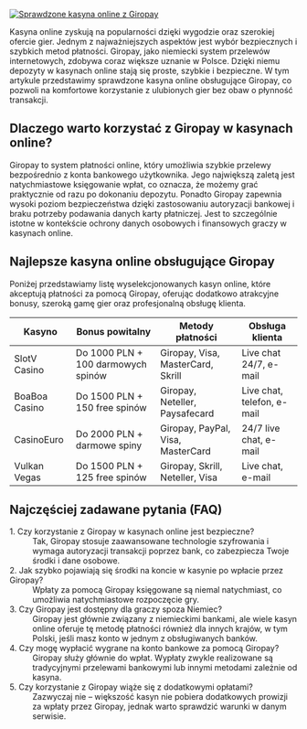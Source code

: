[![Sprawdzone kasyna online z Giropay](https://123-caf.pages.dev/gitsignup.png)](https://vrmoo.ru/Bt82HjjY)

<p>Kasyna online zyskują na popularności dzięki wygodzie oraz szerokiej ofercie gier. Jednym z najważniejszych aspektów jest wybór bezpiecznych i szybkich metod płatności. Giropay, jako niemiecki system przelewów internetowych, zdobywa coraz większe uznanie w Polsce. Dzięki niemu depozyty w kasynach online stają się proste, szybkie i bezpieczne. W tym artykule przedstawimy sprawdzone kasyna online obsługujące Giropay, co pozwoli na komfortowe korzystanie z ulubionych gier bez obaw o płynność transakcji.</p>  <h2>Dlaczego warto korzystać z Giropay w kasynach online?</h2> <p>Giropay to system płatności online, który umożliwia szybkie przelewy bezpośrednio z konta bankowego użytkownika. Jego największą zaletą jest natychmiastowe księgowanie wpłat, co oznacza, że możemy grać praktycznie od razu po dokonaniu depozytu. Ponadto Giropay zapewnia wysoki poziom bezpieczeństwa dzięki zastosowaniu autoryzacji bankowej i braku potrzeby podawania danych karty płatniczej. Jest to szczególnie istotne w kontekście ochrony danych osobowych i finansowych graczy w kasynach online.</p>  <h2>Najlepsze kasyna online obsługujące Giropay</h2> <p>Poniżej przedstawiamy listę wyselekcjonowanych kasyn online, które akceptują płatności za pomocą Giropay, oferując dodatkowo atrakcyjne bonusy, szeroką gamę gier oraz profesjonalną obsługę klienta.</p>  <table>   <thead>     <tr>       <th>Kasyno</th>       <th>Bonus powitalny</th>       <th>Metody płatności</th>       <th>Obsługa klienta</th>     </tr>   </thead>   <tbody>     <tr>       <td>SlotV Casino</td>       <td>Do 1000 PLN + 100 darmowych spinów</td>       <td>Giropay, Visa, MasterCard, Skrill</td>       <td>Live chat 24/7, e-mail</td>     </tr>     <tr>       <td>BoaBoa Casino</td>       <td>Do 1500 PLN + 150 free spinów</td>       <td>Giropay, Neteller, Paysafecard</td>       <td>Live chat, telefon, e-mail</td>     </tr>     <tr>       <td>CasinoEuro</td>       <td>Do 2000 PLN + darmowe spiny</td>       <td>Giropay, PayPal, Visa, MasterCard</td>       <td>24/7 live chat, e-mail</td>     </tr>     <tr>       <td>Vulkan Vegas</td>       <td>Do 1500 PLN + 125 free spinów</td>       <td>Giropay, Skrill, Neteller, Visa</td>       <td>Live chat, e-mail</td>     </tr>   </tbody> </table>  <h2>Najczęściej zadawane pytania (FAQ)</h2> <dl>   <dt>1. Czy korzystanie z Giropay w kasynach online jest bezpieczne?</dt>   <dd>Tak, Giropay stosuje zaawansowane technologie szyfrowania i wymaga autoryzacji transakcji poprzez bank, co zabezpiecza Twoje środki i dane osobowe.</dd>    <dt>2. Jak szybko pojawiają się środki na koncie w kasynie po wpłacie przez Giropay?</dt>   <dd>Wpłaty za pomocą Giropay księgowane są niemal natychmiast, co umożliwia natychmiastowe rozpoczęcie gry.</dd>    <dt>3. Czy Giropay jest dostępny dla graczy spoza Niemiec?</dt>   <dd>Giropay jest głównie związany z niemieckimi bankami, ale wiele kasyn online oferuje tę metodę płatności również dla innych krajów, w tym Polski, jeśli masz konto w jednym z obsługiwanych banków.</dd>    <dt>4. Czy mogę wypłacić wygrane na konto bankowe za pomocą Giropay?</dt>   <dd>Giropay służy głównie do wpłat. Wypłaty zwykle realizowane są tradycyjnymi przelewami bankowymi lub innymi metodami zależnie od kasyna.</dd>    <dt>5. Czy korzystanie z Giropay wiąże się z dodatkowymi opłatami?</dt>   <dd>Zazwyczaj nie – większość kasyn nie pobiera dodatkowych prowizji za wpłaty przez Giropay, jednak warto sprawdzić warunki w danym serwisie.</dd> </dl>